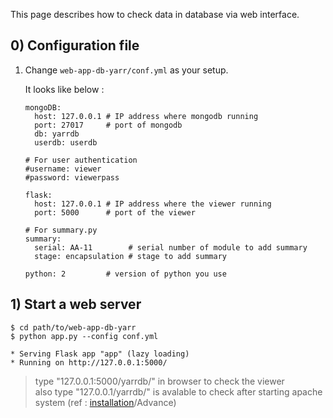 This page describes how to check data in database via web interface.

## 0) Configuration file

1) Change `web-app-db-yarr/conf.yml` as your setup. 

   It looks like below :
   ```
   mongoDB:
     host: 127.0.0.1 # IP address where mongodb running
     port: 27017     # port of mongodb
     db: yarrdb
     userdb: userdb
 
   # For user authentication
   #username: viewer
   #password: viewerpass

   flask:
     host: 127.0.0.1 # IP address where the viewer running
     port: 5000      # port of the viewer
 
   # For summary.py
   summary:
     serial: AA-11        # serial number of module to add summary
     stage: encapsulation # stage to add summary
 
   python: 2         # version of python you use
   ```


## 1) Start a web server
```
$ cd path/to/web-app-db-yarr 
$ python app.py --config conf.yml

* Serving Flask app "app" (lazy loading)
* Running on http://127.0.0.1:5000/
```
> type "127.0.0.1:5000/yarrdb/" in browser to check the viewer <br>
> also type "127.0.0.1/yarrdb/" is avalable to check after starting apache system (ref : [installation](https://github.com/jlab-hep/Yarr/wiki/Web-interface)/Advance)
